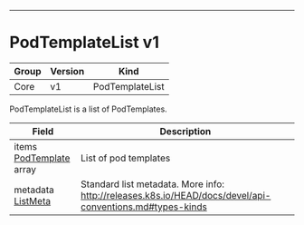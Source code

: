 

-----------
# PodTemplateList v1



Group        | Version     | Kind
------------ | ---------- | -----------
Core | v1 | PodTemplateList







PodTemplateList is a list of PodTemplates.



Field        | Description
------------ | -----------
items <br /> [PodTemplate](#podtemplate-v1) array | List of pod templates
metadata <br /> [ListMeta](#listmeta-unversioned) | Standard list metadata. More info: http://releases.k8s.io/HEAD/docs/devel/api-conventions.md#types-kinds






